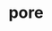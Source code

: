 ---
category: 4-letters
denotation: null
name: pore
reference_link: https://www.etymonline.com/word/pore
root_language: null
root_name: null
title: pore
type: free
word_sums:
- respelling: pore
  sum: 'Pore + '
---